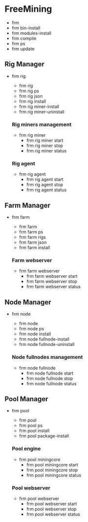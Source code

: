 
# FreeMining
- frm
- frm bin-install
- frm modules-install
- frm compile
- frm ps
- frm update

## Rig Manager
- frm rig
    - frm rig
    - frm rig ps
    - frm rig json
    - frm rig install
    - frm rig miner-install
    - frm rig miner-uninstall

    ### Rig miners management
    - frm rig miner
        - frm rig miner start
        - frm rig miner stop
        - frm rig miner status

    ### Rig agent
    - frm rig agent
        - frm rig agent start
        - frm rig agent stop
        - frm rig agent status

## Farm Manager
- frm farm
    - frm farm
    - frm farm ps
    - frm farm rigs
    - frm farm json 
    - frm farm install

    ### Farm webserver
    - frm farm webserver
        - frm farm webserver start
        - frm farm webserver stop
        - frm farm webserver status

## Node Manager
- frm node
    - frm node
    - frm node ps
    - frm node install
    - frm node fullnode-install
    - frm node fullnode-uninstall

  ### Node fullnodes management
    - frm node fullnode
        - frm node fullnode start
        - frm node fullnode stop
        - frm node fullnode status

## Pool Manager
- frm pool
    - frm pool
    - frm pool ps
    - frm pool install
    - frm pool package-install

    ### Pool engine
    - frm pool miningcore
        - frm pool miningcore start
        - frm pool miningcore stop
        - frm pool miningcore status

    ### Pool webserver
    - frm pool webserver
        - frm pool webserver start
        - frm pool webserver stop
        - frm pool webserver status

